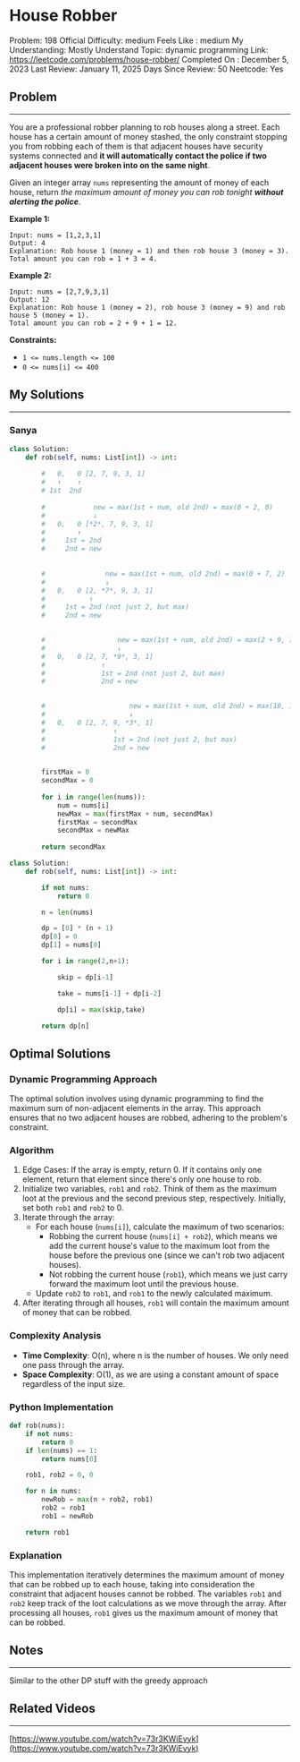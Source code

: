 # House Robber

Problem: 198
Official Difficulty: medium
Feels Like : medium
My Understanding: Mostly Understand
Topic: dynamic programming
Link: https://leetcode.com/problems/house-robber/
Completed On : December 5, 2023
Last Review: January 11, 2025
Days Since Review: 50
Neetcode: Yes

## Problem

---

You are a professional robber planning to rob houses along a street. Each 
house has a certain amount of money stashed, the only constraint 
stopping you from robbing each of them is that adjacent houses have 
security systems connected and **it will automatically contact the police if two adjacent houses were broken into on the same night**.

Given an integer array `nums` representing the amount of money of each house, return *the maximum amount of money you can rob tonight **without alerting the police***.

**Example 1:**

```
Input: nums = [1,2,3,1]
Output: 4
Explanation: Rob house 1 (money = 1) and then rob house 3 (money = 3).
Total amount you can rob = 1 + 3 = 4.
```

**Example 2:**

```
Input: nums = [2,7,9,3,1]
Output: 12
Explanation: Rob house 1 (money = 2), rob house 3 (money = 9) and rob house 5 (money = 1).
Total amount you can rob = 2 + 9 + 1 = 12.
```

**Constraints:**

- `1 <= nums.length <= 100`
- `0 <= nums[i] <= 400`

## My Solutions

---

### Sanya

```python
class Solution:
    def rob(self, nums: List[int]) -> int:
        
        #   0,   0 [2, 7, 9, 3, 1]
        #   ↑    ↑
        # 1st  2nd
        
        #            new = max(1st + num, old 2nd) = max(0 + 2, 0)
        #            ↓
        #   0,   0 [*2*, 7, 9, 3, 1]
        #        ↑   
        #     1st = 2nd
        #     2nd = new
        
        
        #               new = max(1st + num, old 2nd) = max(0 + 7, 2)
        #               ↓
        #   0,   0 [2, *7*, 9, 3, 1]
        #           ↑   
        #     1st = 2nd (not just 2, but max)  
        #     2nd = new

        
        #                  new = max(1st + num, old 2nd) = max(2 + 9, 7)
        #                  ↓
        #   0,   0 [2, 7, *9*, 3, 1]
        #              ↑   
        #              1st = 2nd (not just 2, but max)  
        #              2nd = new

        
        #                     new = max(1st + num, old 2nd) = max(10, 11)
        #                     ↓
        #   0,   0 [2, 7, 9, *3*, 1]
        #                 ↑   
        #                 1st = 2nd (not just 2, but max)  
        #                 2nd = new 

        
        firstMax = 0
        secondMax = 0
        
        for i in range(len(nums)):
            num = nums[i]
            newMax = max(firstMax + num, secondMax)
            firstMax = secondMax
            secondMax = newMax
            
        return secondMax
```

```python
class Solution:
    def rob(self, nums: List[int]) -> int:

        if not nums:
            return 0

        n = len(nums)

        dp = [0] * (n + 1)
        dp[0] = 0
        dp[1] = nums[0]

        for i in range(2,n+1):

            skip = dp[i-1]

            take = nums[i-1] + dp[i-2]

            dp[i] = max(skip,take)

        return dp[n]
```

## Optimal Solutions

### Dynamic Programming Approach

The optimal solution involves using dynamic programming to find the maximum sum of non-adjacent elements in the array. This approach ensures that no two adjacent houses are robbed, adhering to the problem's constraint.

### Algorithm

1. Edge Cases: If the array is empty, return 0. If it contains only one element, return that element since there's only one house to rob.
2. Initialize two variables, `rob1` and `rob2`. Think of them as the maximum loot at the previous and the second previous step, respectively. Initially, set both `rob1` and `rob2` to 0.
3. Iterate through the array:
    - For each house (`nums[i]`), calculate the maximum of two scenarios:
        - Robbing the current house (`nums[i] + rob2`), which means we add the current house's value to the maximum loot from the house before the previous one (since we can't rob two adjacent houses).
        - Not robbing the current house (`rob1`), which means we just carry forward the maximum loot until the previous house.
    - Update `rob2` to `rob1`, and `rob1` to the newly calculated maximum.
4. After iterating through all houses, `rob1` will contain the maximum amount of money that can be robbed.

### Complexity Analysis

- **Time Complexity**: O(n), where n is the number of houses. We only need one pass through the array.
- **Space Complexity**: O(1), as we are using a constant amount of space regardless of the input size.

### Python Implementation

```python
def rob(nums):
    if not nums:
        return 0
    if len(nums) == 1:
        return nums[0]

    rob1, rob2 = 0, 0

    for n in nums:
        newRob = max(n + rob2, rob1)
        rob2 = rob1
        rob1 = newRob

    return rob1

```

### Explanation

This implementation iteratively determines the maximum amount of money that can be robbed up to each house, taking into consideration the constraint that adjacent houses cannot be robbed. The variables `rob1` and `rob2` keep track of the loot calculations as we move through the array. After processing all houses, `rob1` gives us the maximum amount of money that can be robbed.

## Notes

---

 Similar to the other DP stuff with the greedy approach 

## Related Videos

---

[https://www.youtube.com/watch?v=73r3KWiEvyk](https://www.youtube.com/watch?v=73r3KWiEvyk)